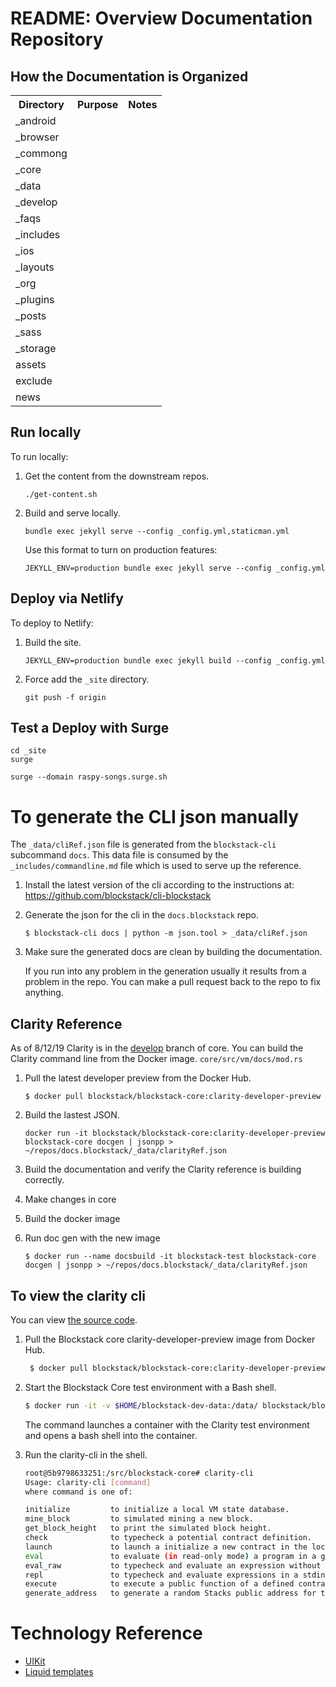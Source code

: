 # README: Overview Documentation Repository

## How the Documentation is Organized



<table>
  <tr>
    <th>Directory</th>
    <th>Purpose</th>
     <th>Notes</th>
  </tr>
  <tr>
    <td>_android</td>
    <td></td>
   <td></td>
  </tr>
  <tr>
    <td>_browser</td>
    <td></td>
    <td></td>
  </tr>
  <tr>
    <td>_commong</td>
    <td></td>
    <td></td>
  </tr>
  <tr>
    <td>_core</td>
    <td></td>
    <td></td>
  </tr>
  <tr>
    <td>_data</td>
    <td></td>
    <td></td>
  </tr>
  <tr>
    <td>_develop</td>
    <td></td>
    <td></td>
  </tr>
  <tr>
    <td>_faqs</td>
    <td></td>
    <td></td>
  </tr>
  <tr>
  <td>_includes</td>
    <td></td>
    <td></td>
  </tr>
    <tr>
    <td>_ios</td>
    <td></td>
    <td></td>
  </tr>
<tr>
    <td>_layouts</td>
    <td></td>
    <td></td>
</tr>
  <tr>
    <td>_org</td>
    <td></td>
    <td></td>
  </tr>
   <tr>
    <td>_plugins</td>
    <td></td>
    <td></td>
  </tr> 
  <tr>
    <td>_posts</td>
    <td></td>
    <td></td>
  </tr>
  <tr>
    <td>_sass</td>
    <td></td>
    <td></td>
  </tr>
  <tr>
    <td>_storage</td>
    <td></td>
    <td></td>
  </tr>
 <tr>
    <td>assets</td>
    <td></td>
    <td></td>
  </tr>
  <tr>
    <td>exclude</td>
    <td></td>
    <td></td>
  </tr>
    <tr>
    <td>news</td>
    <td></td>
    <td></td>
  </tr>
  </table>



## 

## Run locally

To run locally:

1. Get the content from the downstream repos.

    ```
    ./get-content.sh
    ```

3. Build and serve locally.

   ```
   bundle exec jekyll serve --config _config.yml,staticman.yml
   ```

   Use this format to turn on production features:

   ```
   JEKYLL_ENV=production bundle exec jekyll serve --config _config.yml
   ```

## Deploy via Netlify

To deploy to Netlify:

1. Build the site.

    ```
    JEKYLL_ENV=production bundle exec jekyll build --config _config.yml
    ```
2. Force add the `_site` directory.

    ```
    git push -f origin
    ```

## Test a Deploy with Surge


```
cd _site
surge
```

```
surge --domain raspy-songs.surge.sh
```

# To generate the CLI json manually

The `_data/cliRef.json` file is generated from the `blockstack-cli` subcommand `docs`. This data file is consumed by the `_includes/commandline.md` file which is used to serve up the reference.  

1. Install the latest version of the cli according to the instructions at: https://github.com/blockstack/cli-blockstack

2. Generate the json for the cli in the `docs.blockstack` repo.

   ```
   $ blockstack-cli docs | python -m json.tool > _data/cliRef.json 
   ```

3. Make sure the generated docs are clean by building the documentation.

   If you run into any problem in the generation usually it results from a problem in the repo. You can make a pull request back to the repo to fix anything.

## Clarity Reference

As of 8/12/19 Clarity is in the [develop](https://github.com/blockstack/blockstack-core/tree/develop) branch of core.  You can build the Clarity command line from the Docker image. `core/src/vm/docs/mod.rs`


1. Pull the latest developer preview from the Docker Hub.

   ```
   $ docker pull blockstack/blockstack-core:clarity-developer-preview
   ```

2. Build the lastest JSON.

   ```
   docker run -it blockstack/blockstack-core:clarity-developer-preview blockstack-core docgen | jsonpp > ~/repos/docs.blockstack/_data/clarityRef.json
   ```

3. Build the documentation and verify the Clarity reference is building correctly.

4. Make changes in core
5. Build the docker image
6. Run doc gen with the new image

    ```
   $ docker run --name docsbuild -it blockstack-test blockstack-core docgen | jsonpp > ~/repos/docs.blockstack/_data/clarityRef.json
    ```
## To view the clarity cli

You can view [the source code](https://github.com/blockstack/blockstack-core/blob/develop/src/clarity.rs).

1. Pull the Blockstack core clarity-developer-preview image from Docker Hub.

   ```bash
    $ docker pull blockstack/blockstack-core:clarity-developer-preview
   ```

2. Start the Blockstack Core test environment with a Bash shell.

    ```bash
    $ docker run -it -v $HOME/blockstack-dev-data:/data/ blockstack/blockstack-core:clarity-developer-preview bash
    ```

    The command launches a container with the Clarity test environment and opens a bash shell into the container.

3. Run the clarity-cli in the shell.

    ```bash
    root@5b9798633251:/src/blockstack-core# clarity-cli
    Usage: clarity-cli [command]
    where command is one of:

    initialize         to initialize a local VM state database.
    mine_block         to simulated mining a new block.
    get_block_height   to print the simulated block height.
    check              to typecheck a potential contract definition.
    launch             to launch a initialize a new contract in the local state database.
    eval               to evaluate (in read-only mode) a program in a given contract context.
    eval_raw           to typecheck and evaluate an expression without a contract or database context.
    repl               to typecheck and evaluate expressions in a stdin/stdout loop.
    execute            to execute a public function of a defined contract.
    generate_address   to generate a random Stacks public address for testing purposes.
    ```


# Technology Reference

* [UIKit](https://getuikit.com/docs/grid)
* [Liquid templates](https://shopify.github.io/liquid/)
